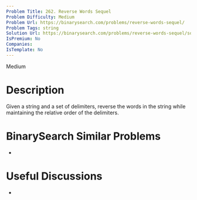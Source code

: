 ```yaml
---
Problem Title: 262. Reverse Words Sequel
Problem Difficulty: Medium
Problem Url: https://binarysearch.com/problems/reverse-words-sequel/
Problem Tags: string
Solution Url: https://binarysearch.com/problems/reverse-words-sequel/solutions/
IsPremium: No
Companies: 
IsTemplate: No
---
```


<span style="color: ;">Medium</span>

# Description

Given a string and a set of delimiters, reverse the words in the string while maintaining the relative order of the delimiters.

# BinarySearch Similar Problems

- []()

# Useful Discussions

- []()
